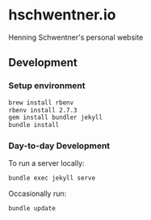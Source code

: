 # hschwentner.io

Henning Schwentner's personal website

## Development

### Setup environment

```sh
brew install rbenv
rbenv install 2.7.3
gem install bundler jekyll
bundle install
```

### Day-to-day Development

To run a server locally:

```sh
bundle exec jekyll serve
```

Occasionally run:

```sh
bundle update
```
